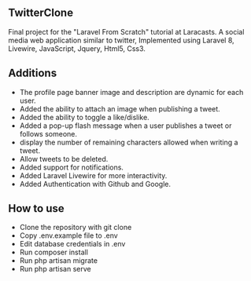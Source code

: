 ## TwitterClone
Final project for the "Laravel From Scratch" tutorial at Laracasts. 
A social media web application similar to twitter, Implemented using Laravel 8, Livewire, JavaScript, Jquery, Html5, Css3.

## Additions
- The profile page banner image and description are dynamic for each user.
- Added the ability to attach an image when publishing a tweet.
- Added the ability to toggle a like/dislike.
- Added a pop-up flash message when a user publishes a tweet or follows someone.
- display the number of remaining characters allowed when writing a tweet.
- Allow tweets to be deleted.
- Added support for notifications.
- Added Laravel Livewire for more interactivity.
- Added Authentication with Github and Google. 

## How to use
- Clone the repository with git clone
- Copy .env.example file to .env
- Edit database credentials in .env
- Run composer install
- Run php artisan migrate
- Run php artisan serve